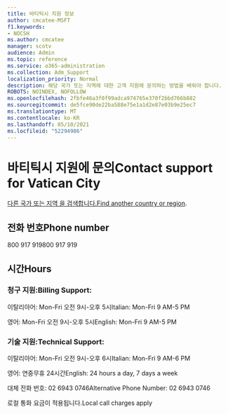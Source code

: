 ```yaml
---
title: 바티틱시 지원 정보
author: cmcatee-MSFT
f1.keywords:
- NOCSH
ms.author: cmcatee
manager: scotv
audience: Admin
ms.topic: reference
ms.service: o365-administration
ms.collection: Adm_Support
localization_priority: Normal
description: 해당 국가 또는 지역에 대한 고객 지원에 문의하는 방법을 배워야 합니다.
ROBOTS: NOINDEX, NOFOLLOW
ms.openlocfilehash: 2fbfe46a3f0f99adca974765e370f2bbd766b882
ms.sourcegitcommit: de5fce90de22ba588e75e1a1d2e87e03b9e25ec7
ms.translationtype: MT
ms.contentlocale: ko-KR
ms.lasthandoff: 05/10/2021
ms.locfileid: "52294986"
---
```

# <a name="contact-support-for-vatican-city"></a><span data-ttu-id="18b4d-103">바티틱시 지원에 문의</span><span class="sxs-lookup"><span data-stu-id="18b4d-103">Contact support for Vatican City</span></span>

<span data-ttu-id="18b4d-104">[다른 국가 또는 지역 을 검색합니다.](../../business-video/get-help-support.md)</span><span class="sxs-lookup"><span data-stu-id="18b4d-104">[Find another country or region](../../business-video/get-help-support.md).</span></span>

## <a name="phone-number"></a><span data-ttu-id="18b4d-105">전화 번호</span><span class="sxs-lookup"><span data-stu-id="18b4d-105">Phone number</span></span>
<span data-ttu-id="18b4d-106">800 917 919</span><span class="sxs-lookup"><span data-stu-id="18b4d-106">800 917 919</span></span>

## <a name="hours"></a><span data-ttu-id="18b4d-107">시간</span><span class="sxs-lookup"><span data-stu-id="18b4d-107">Hours</span></span>
### <a name="billing-support"></a><span data-ttu-id="18b4d-108">청구 지원:</span><span class="sxs-lookup"><span data-stu-id="18b4d-108">Billing Support:</span></span>

<span data-ttu-id="18b4d-109">이탈리아어: Mon-Fri 오전 9시-오후 5시</span><span class="sxs-lookup"><span data-stu-id="18b4d-109">Italian: Mon-Fri 9 AM-5 PM</span></span>

<span data-ttu-id="18b4d-110">영어: Mon-Fri 오전 9시-오후 5시</span><span class="sxs-lookup"><span data-stu-id="18b4d-110">English: Mon-Fri 9 AM-5 PM</span></span>

### <a name="technical-support"></a><span data-ttu-id="18b4d-111">기술 지원:</span><span class="sxs-lookup"><span data-stu-id="18b4d-111">Technical Support:</span></span>

<span data-ttu-id="18b4d-112">이탈리아어: Mon-Fri 오전 9시-오후 6시</span><span class="sxs-lookup"><span data-stu-id="18b4d-112">Italian: Mon-Fri 9 AM-6 PM</span></span>

<span data-ttu-id="18b4d-113">영어: 연중무휴 24시간</span><span class="sxs-lookup"><span data-stu-id="18b4d-113">English: 24 hours a day, 7 days a week</span></span>

<span data-ttu-id="18b4d-114">대체 전화 번호: 02 6943 0746</span><span class="sxs-lookup"><span data-stu-id="18b4d-114">Alternative Phone Number: 02 6943 0746</span></span>

<span data-ttu-id="18b4d-115">로컬 통화 요금이 적용됩니다.</span><span class="sxs-lookup"><span data-stu-id="18b4d-115">Local call charges apply</span></span>
